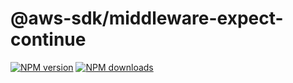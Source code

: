 # @aws-sdk/middleware-expect-continue

[![NPM version](https://img.shields.io/npm/v/@aws-sdk/middleware-expect-continue/latest.svg)](https://www.npmjs.com/package/@aws-sdk/middleware-expect-continue)
[![NPM downloads](https://img.shields.io/npm/dm/@aws-sdk/middleware-expect-continue.svg)](https://www.npmjs.com/package/@aws-sdk/middleware-expect-continue)

